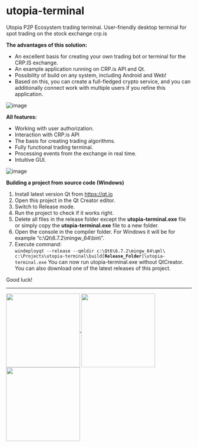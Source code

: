 # utopia-terminal
Utopia P2P Ecosystem trading terminal. User-friendly desktop terminal for spot trading on the stock exchange crp.is

**The advantages of this solution:**
- An excellent basis for creating your own trading bot or terminal for the CRP.IS exchange.
- An example application running on CRP.is API and Qt.
- Possibility of build on any system, including Android and Web!
- Based on this, you can create a full-fledged crypto service, and you can additionally connect work with multiple users if you refine this application.

![image](https://github.com/user-attachments/assets/96bcb9ed-b935-4f89-9cb4-0736c4a6574b)

**All features:**
- Working with user authorization.
- Interaction with CRP.is API
- The basis for creating trading algorithms.
- Fully functional trading terminal.
- Processing events from the exchange in real time.
- Intuitive GUI.

![image](https://github.com/user-attachments/assets/1cd0d58d-e267-4308-8b04-726c84a6d3cf)

<b>Building a project from source code (Windows)</b>
1. Install latest version Qt from https://qt.io
2. Open this project in the Qt Creator editor.
3. Switch to Release mode.
4. Run the project to check if it works right.
5. Delete all files in the release folder except the <b>utopia-terminal.exe</b> file or simply copy the <b>utopia-terminal.exe</b> file to a new folder.
6. Open the console in the compiler folder. For Windows it will be for example “c:\Qt\6.7.2\mingw_64\bin\”.
7. Execute command:\
   <code>windeployqt --release --qmldir c:\Qt6\6.7.2\mingw_64\qml\ c:\Projects\utopia-terminal\build\[<b>Release_Folder</b>]\utopia-terminal.exe</code>
You can now run utopia-terminal.exe without QtCreator.
You can also download one of the latest releases of this project.

Good luck!

---

<a href="https://udocs.gitbook.io/utopia-api/">
  <img align="center" width="200" src="https://github.com/Sagleft/ures/blob/master/udocs-btn.png?raw=true">
</a>

<a href="https://utopia.im/RUTECH">
  <img align="center" width="200" src="https://github.com/Sagleft/ures/blob/master/rutopia_tech.png?raw=true">
</a>

<a href="https://crp.is">
  <img align="center" width="200" src="https://github.com/Sagleft/ures/blob/master/crp_is.png?raw=true">
</a>

